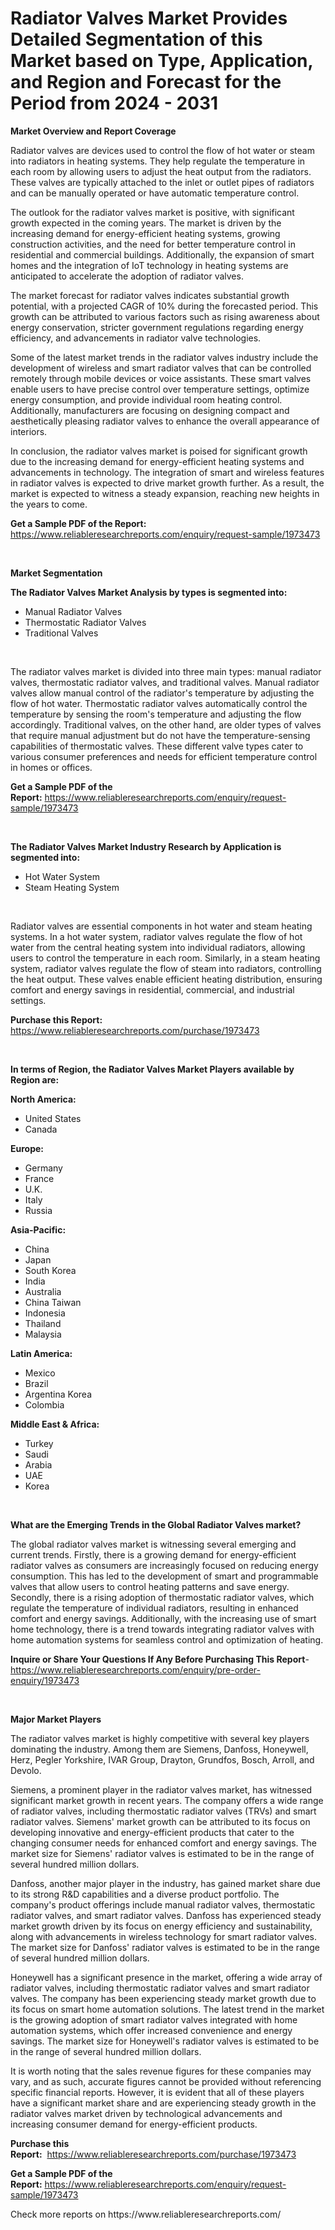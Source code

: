 <p><h1>Radiator Valves Market Provides Detailed Segmentation of this Market based on Type, Application, and Region and Forecast for the Period from 2024 - 2031</h1></p><p><strong>Market Overview and Report Coverage</strong></p>
<p><p>Radiator valves are devices used to control the flow of hot water or steam into radiators in heating systems. They help regulate the temperature in each room by allowing users to adjust the heat output from the radiators. These valves are typically attached to the inlet or outlet pipes of radiators and can be manually operated or have automatic temperature control.</p><p>The outlook for the radiator valves market is positive, with significant growth expected in the coming years. The market is driven by the increasing demand for energy-efficient heating systems, growing construction activities, and the need for better temperature control in residential and commercial buildings. Additionally, the expansion of smart homes and the integration of IoT technology in heating systems are anticipated to accelerate the adoption of radiator valves.</p><p>The market forecast for radiator valves indicates substantial growth potential, with a projected CAGR of 10% during the forecasted period. This growth can be attributed to various factors such as rising awareness about energy conservation, stricter government regulations regarding energy efficiency, and advancements in radiator valve technologies.</p><p>Some of the latest market trends in the radiator valves industry include the development of wireless and smart radiator valves that can be controlled remotely through mobile devices or voice assistants. These smart valves enable users to have precise control over temperature settings, optimize energy consumption, and provide individual room heating control. Additionally, manufacturers are focusing on designing compact and aesthetically pleasing radiator valves to enhance the overall appearance of interiors.</p><p>In conclusion, the radiator valves market is poised for significant growth due to the increasing demand for energy-efficient heating systems and advancements in technology. The integration of smart and wireless features in radiator valves is expected to drive market growth further. As a result, the market is expected to witness a steady expansion, reaching new heights in the years to come.</p></p>
<p><strong>Get a Sample PDF of the Report:</strong> <a href="https://www.reliableresearchreports.com/enquiry/request-sample/1973473">https://www.reliableresearchreports.com/enquiry/request-sample/1973473</a></p>
<p>&nbsp;</p>
<p><strong>Market Segmentation</strong></p>
<p><strong>The Radiator Valves Market Analysis by types is segmented into:</strong></p>
<p><ul><li>Manual Radiator Valves</li><li>Thermostatic Radiator Valves</li><li>Traditional Valves</li></ul></p>
<p>&nbsp;</p>
<p><p>The radiator valves market is divided into three main types: manual radiator valves, thermostatic radiator valves, and traditional valves. Manual radiator valves allow manual control of the radiator's temperature by adjusting the flow of hot water. Thermostatic radiator valves automatically control the temperature by sensing the room's temperature and adjusting the flow accordingly. Traditional valves, on the other hand, are older types of valves that require manual adjustment but do not have the temperature-sensing capabilities of thermostatic valves. These different valve types cater to various consumer preferences and needs for efficient temperature control in homes or offices.</p></p>
<p><strong>Get a Sample PDF of the Report:</strong>&nbsp;<a href="https://www.reliableresearchreports.com/enquiry/request-sample/1973473">https://www.reliableresearchreports.com/enquiry/request-sample/1973473</a></p>
<p>&nbsp;</p>
<p><strong>The Radiator Valves Market Industry Research by Application is segmented into:</strong></p>
<p><ul><li>Hot Water System</li><li>Steam Heating System</li></ul></p>
<p>&nbsp;</p>
<p><p>Radiator valves are essential components in hot water and steam heating systems. In a hot water system, radiator valves regulate the flow of hot water from the central heating system into individual radiators, allowing users to control the temperature in each room. Similarly, in a steam heating system, radiator valves regulate the flow of steam into radiators, controlling the heat output. These valves enable efficient heating distribution, ensuring comfort and energy savings in residential, commercial, and industrial settings.</p></p>
<p><strong>Purchase this Report:</strong>&nbsp; <a href="https://www.reliableresearchreports.com/purchase/1973473">https://www.reliableresearchreports.com/purchase/1973473</a></p>
<p>&nbsp;</p>
<p><strong>In terms of Region, the Radiator Valves Market Players available by Region are:</strong></p>
<p>
    <p> <strong> North America: </strong>
        <ul>
            <li>United States</li>
            <li>Canada</li>
        </ul>
        </p> 
    <p> <strong> Europe: </strong>
        <ul>
            <li>Germany</li>
            <li>France</li>
            <li>U.K.</li>
            <li>Italy</li>
            <li>Russia</li>
        </ul>
        </p> 
    <p> <strong> Asia-Pacific: </strong>
        <ul>
            <li>China</li>
            <li>Japan</li>
            <li>South Korea</li>
            <li>India</li>
            <li>Australia</li>
            <li>China Taiwan</li>
            <li>Indonesia</li>
            <li>Thailand</li>
            <li>Malaysia</li>
        </ul>
        </p> 
    <p> <strong> Latin America: </strong>
        <ul>
            <li>Mexico</li>
            <li>Brazil</li>
            <li>Argentina Korea</li>
            <li>Colombia</li>
        </ul>
        </p> 
    <p> <strong> Middle East & Africa: </strong>
        <ul>
            <li>Turkey</li>
            <li>Saudi</li>
            <li>Arabia</li>
            <li>UAE</li>
            <li>Korea</li>
        </ul>
    </p>
    </p>
<p>&nbsp;</p>
<p><strong>What are the Emerging Trends in the Global Radiator Valves market?</strong></p>
<p><p>The global radiator valves market is witnessing several emerging and current trends. Firstly, there is a growing demand for energy-efficient radiator valves as consumers are increasingly focused on reducing energy consumption. This has led to the development of smart and programmable valves that allow users to control heating patterns and save energy. Secondly, there is a rising adoption of thermostatic radiator valves, which regulate the temperature of individual radiators, resulting in enhanced comfort and energy savings. Additionally, with the increasing use of smart home technology, there is a trend towards integrating radiator valves with home automation systems for seamless control and optimization of heating.</p></p>
<p><strong>Inquire or Share Your Questions If Any Before Purchasing This Report</strong>- <a href="https://www.reliableresearchreports.com/enquiry/pre-order-enquiry/1973473">https://www.reliableresearchreports.com/enquiry/pre-order-enquiry/1973473</a></p>
<p>&nbsp;</p>
<p><strong>Major Market Players</strong></p>
<p><p>The radiator valves market is highly competitive with several key players dominating the industry. Among them are Siemens, Danfoss, Honeywell, Herz, Pegler Yorkshire, IVAR Group, Drayton, Grundfos, Bosch, Arroll, and Devolo.</p><p>Siemens, a prominent player in the radiator valves market, has witnessed significant market growth in recent years. The company offers a wide range of radiator valves, including thermostatic radiator valves (TRVs) and smart radiator valves. Siemens' market growth can be attributed to its focus on developing innovative and energy-efficient products that cater to the changing consumer needs for enhanced comfort and energy savings. The market size for Siemens' radiator valves is estimated to be in the range of several hundred million dollars.</p><p>Danfoss, another major player in the industry, has gained market share due to its strong R&D capabilities and a diverse product portfolio. The company's product offerings include manual radiator valves, thermostatic radiator valves, and smart radiator valves. Danfoss has experienced steady market growth driven by its focus on energy efficiency and sustainability, along with advancements in wireless technology for smart radiator valves. The market size for Danfoss' radiator valves is estimated to be in the range of several hundred million dollars.</p><p>Honeywell has a significant presence in the market, offering a wide array of radiator valves, including thermostatic radiator valves and smart radiator valves. The company has been experiencing steady market growth due to its focus on smart home automation solutions. The latest trend in the market is the growing adoption of smart radiator valves integrated with home automation systems, which offer increased convenience and energy savings. The market size for Honeywell's radiator valves is estimated to be in the range of several hundred million dollars.</p><p>It is worth noting that the sales revenue figures for these companies may vary, and as such, accurate figures cannot be provided without referencing specific financial reports. However, it is evident that all of these players have a significant market share and are experiencing steady growth in the radiator valves market driven by technological advancements and increasing consumer demand for energy-efficient products.</p></p>
<p><strong>Purchase this Report:</strong>&nbsp;&nbsp;<a href="https://www.reliableresearchreports.com/purchase/1973473">https://www.reliableresearchreports.com/purchase/1973473</a></p>
<p></p>
<p><strong>Get a Sample PDF of the Report:</strong>&nbsp;<a href="https://www.reliableresearchreports.com/enquiry/request-sample/1973473">https://www.reliableresearchreports.com/enquiry/request-sample/1973473</a></p>
<p>Check more reports on https://www.reliableresearchreports.com/</p>